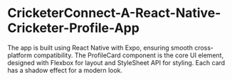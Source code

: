 # CricketerConnect-A-React-Native-Cricketer-Profile-App
 The app is built using React Native with Expo, ensuring smooth cross-platform compatibility. The ProfileCard component is the core UI element, designed with Flexbox for layout and StyleSheet API for styling. Each card has a shadow effect for a modern look.
